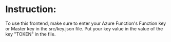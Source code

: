 # Instruction:
To use this frontend, make sure to enter your Azure Function's Function key or Master key in the src/key.json file. Put your key value in the value of the key "TOKEN" in the file.
